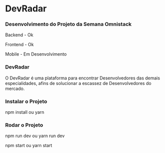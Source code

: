 # DevRadar

### Desenvolvimento do Projeto da Semana Omnistack

<p>Backend - Ok</p>
<p>Frontend - Ok</p>
<p>Mobile - Em Desenvolvimento</p>

### DevRadar

<p>O DevRadar é uma plataforma para encontrar Desenvolvedores das demais especialidades, afins de solucionar a escassez de Desenvolvedores do mercado.</p>

### Instalar o Projeto

<p>npm install ou yarn</p>

### Rodar o Projeto

<p >npm run dev ou yarn run dev </p>
<p >npm start ou yarn start </p>
